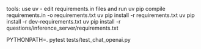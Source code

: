 tools:
use uv - edit requirements.in files and run uv pip compile requirements.in -o requirements.txt
uv pip install -r requirements.txt
uv pip install -r dev-requirements.txt
uv pip install -r questions/inference_server/requirements.txt


PYTHONPATH=. pytest tests/test_chat_openai.py